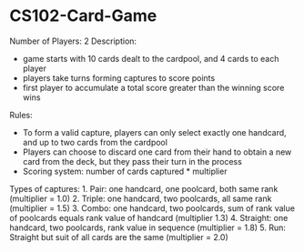 # CS102-Card-Game
Number of Players: 2
Description:
- game starts with 10 cards dealt to the cardpool, and 4 cards to each player
- players take turns forming captures to score points
- first player to accumulate a total score greater than the winning score wins

Rules:
- To form a valid capture, players can only select exactly one handcard, and up to two cards from the cardpool
- Players can choose to discard one card from their hand to obtain a new card from the deck,
  but they pass their turn in the process
- Scoring system: number of cards captured * multiplier 

Types of captures:
    1. Pair: one handcard, one poolcard, both same rank (multiplier = 1.0)
    2. Triple: one handcard, two poolcards, all same rank (multiplier = 1.5)
    3. Combo: one handcard, two poolcards, sum of rank value of poolcards equals rank value of handcard (multiplier 1.3)
    4. Straight: one handcard, two poolcards, rank value in sequence (multiplier = 1.8)
    5. Run: Straight but suit of all cards are the same (multiplier = 2.0)